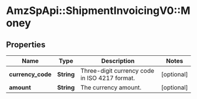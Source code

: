 # AmzSpApi::ShipmentInvoicingV0::Money

## Properties
Name | Type | Description | Notes
------------ | ------------- | ------------- | -------------
**currency_code** | **String** | Three-digit currency code in ISO 4217 format. | [optional] 
**amount** | **String** | The currency amount. | [optional] 

